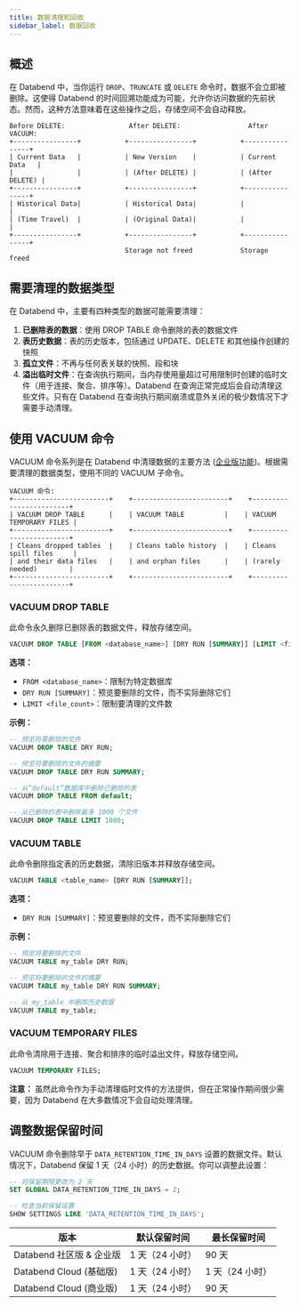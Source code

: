 ```yaml
---
title: 数据清理和回收
sidebar_label: 数据回收
---
```


## 概述

在 Databend 中，当你运行 `DROP`、`TRUNCATE` 或 `DELETE` 命令时，数据不会立即被删除。这使得 Databend 的时间回溯功能成为可能，允许你访问数据的先前状态。然而，这种方法意味着在这些操作之后，存储空间不会自动释放。

```
Before DELETE:                After DELETE:                 After VACUUM:
+----------------+           +----------------+           +----------------+
| Current Data   |           | New Version    |           | Current Data   |
|                |           | (After DELETE) |           | (After DELETE) |
+----------------+           +----------------+           +----------------+
| Historical Data|           | Historical Data|           |                |
| (Time Travel)  |           | (Original Data)|           |                |
+----------------+           +----------------+           +----------------+
                             Storage not freed            Storage freed
```

## 需要清理的数据类型

在 Databend 中，主要有四种类型的数据可能需要清理：

1. **已删除表的数据**：使用 DROP TABLE 命令删除的表的数据文件
2. **表历史数据**：表的历史版本，包括通过 UPDATE、DELETE 和其他操作创建的快照
3. **孤立文件**：不再与任何表关联的快照、段和块
4. **溢出临时文件**：在查询执行期间，当内存使用量超过可用限制时创建的临时文件（用于连接、聚合、排序等）。Databend 在查询正常完成后会自动清理这些文件。只有在 Databend 在查询执行期间崩溃或意外关闭的极少数情况下才需要手动清理。

## 使用 VACUUM 命令

VACUUM 命令系列是在 Databend 中清理数据的主要方法 ([企业版功能](/guides/products/dee/enterprise-features))。根据需要清理的数据类型，使用不同的 VACUUM 子命令。

```
VACUUM 命令:
+------------------------+    +------------------------+    +------------------------+
| VACUUM DROP TABLE      |    | VACUUM TABLE          |    | VACUUM TEMPORARY FILES |
+------------------------+    +------------------------+    +------------------------+
| Cleans dropped tables  |    | Cleans table history  |    | Cleans spill files     |
| and their data files   |    | and orphan files      |    | (rarely needed)        |
+------------------------+    +------------------------+    +------------------------+
```

### VACUUM DROP TABLE

此命令永久删除已删除表的数据文件，释放存储空间。

```sql
VACUUM DROP TABLE [FROM <database_name>] [DRY RUN [SUMMARY]] [LIMIT <file_count>];
```

**选项：**
- `FROM <database_name>`：限制为特定数据库
- `DRY RUN [SUMMARY]`：预览要删除的文件，而不实际删除它们
- `LIMIT <file_count>`：限制要清理的文件数

**示例：**

```sql
-- 预览将要删除的文件
VACUUM DROP TABLE DRY RUN;

-- 预览将要删除的文件的摘要
VACUUM DROP TABLE DRY RUN SUMMARY;

-- 从“default”数据库中删除已删除的表
VACUUM DROP TABLE FROM default;

-- 从已删除的表中删除最多 1000 个文件
VACUUM DROP TABLE LIMIT 1000;
```

### VACUUM TABLE

此命令删除指定表的历史数据，清除旧版本并释放存储空间。

```sql
VACUUM TABLE <table_name> [DRY RUN [SUMMARY]];
```

**选项：**
- `DRY RUN [SUMMARY]`：预览要删除的文件，而不实际删除它们

**示例：**

```sql
-- 预览将要删除的文件
VACUUM TABLE my_table DRY RUN;

-- 预览将要删除的文件的摘要
VACUUM TABLE my_table DRY RUN SUMMARY;

-- 从 my_table 中删除历史数据
VACUUM TABLE my_table;
```

### VACUUM TEMPORARY FILES

此命令清除用于连接、聚合和排序的临时溢出文件，释放存储空间。

```sql
VACUUM TEMPORARY FILES;
```

**注意：** 虽然此命令作为手动清理临时文件的方法提供，但在正常操作期间很少需要，因为 Databend 在大多数情况下会自动处理清理。

## 调整数据保留时间

VACUUM 命令删除早于 `DATA_RETENTION_TIME_IN_DAYS` 设置的数据文件。默认情况下，Databend 保留 1 天（24 小时）的历史数据。你可以调整此设置：

```sql
-- 将保留期限更改为 2 天
SET GLOBAL DATA_RETENTION_TIME_IN_DAYS = 2;

-- 检查当前保留设置
SHOW SETTINGS LIKE 'DATA_RETENTION_TIME_IN_DAYS';
```

| 版本                                  | 默认保留时间 | 最长保留时间 |
| ---------------------------------------- | ----------------- | ---------------- |
| Databend 社区版 & 企业版 | 1 天（24 小时）  | 90 天          |
| Databend Cloud (基础版)                | 1 天（24 小时）  | 1 天（24 小时） |
| Databend Cloud (商业版)                | 1 天（24 小时）  | 90 天          |
